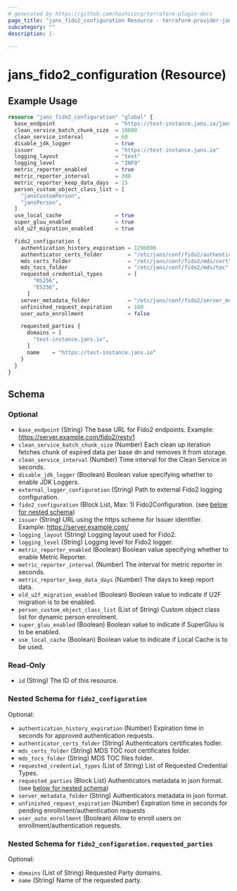 ```yaml
---
# generated by https://github.com/hashicorp/terraform-plugin-docs
page_title: "jans_fido2_configuration Resource - terraform-provider-jans"
subcategory: ""
description: |-
  
---
```


# jans_fido2_configuration (Resource)



## Example Usage

```terraform
resource "jans_fido2_configuration" "global" {
  base_endpoint                   = "https://test-instance.jans.io/jans-fido2/restv1"
  clean_service_batch_chunk_size  = 10000
  clean_service_interval          = 60
  disable_jdk_logger              = true
  issuer                          = "https://test-instance.jans.io"
  logging_layout                  = "text"
  logging_level                   = "INFO"
  metric_reporter_enabled         = true
  metric_reporter_interval        = 300
  metric_reporter_keep_data_days  = 15
  person_custom_object_class_list = [
    "jansCustomPerson",
    "jansPerson",
  ]
  use_local_cache                 = true
  super_gluu_enabled              = true
  old_u2f_migration_enabled       = true

  fido2_configuration {
    authentication_history_expiration = 1296000
    authenticator_certs_folder        = "/etc/jans/conf/fido2/authenticator_cert"
    mds_certs_folder                  = "/etc/jans/conf/fido2/mds/cert"
    mds_tocs_folder                   = "/etc/jans/conf/fido2/mds/toc"
    requested_credential_types        = [
        "RS256",
        "ES256",
      ]
    server_metadata_folder            = "/etc/jans/conf/fido2/server_metadata"
    unfinished_request_expiration     = 180
    user_auto_enrollment              = false

    requested_parties {
      domains = [
        "test-instance.jans.io",
      ]
      name    = "https://test-instance.jans.io"
    }
  }
}
```

<!-- schema generated by tfplugindocs -->
## Schema

### Optional

- `base_endpoint` (String) The base URL for Fido2 endpoints. Example: https://server.example.com/fido2/restv1
- `clean_service_batch_chunk_size` (Number) Each clean up iteration fetches chunk of expired data per base dn and removes it from storage.
- `clean_service_interval` (Number) Time interval for the Clean Service in seconds.
- `disable_jdk_logger` (Boolean) Boolean value specifying whether to enable JDK Loggers.
- `external_logger_configuration` (String) Path to external Fido2 logging configuration.
- `fido2_configuration` (Block List, Max: 1) Fido2Configuration. (see [below for nested schema](#nestedblock--fido2_configuration))
- `issuer` (String) URL using the https scheme for Issuer identifier. Example: https://server.example.com/
- `logging_layout` (String) Logging layout used for Fido2.
- `logging_level` (String) Logging level for Fido2 logger.
- `metric_reporter_enabled` (Boolean) Boolean value specifying whether to enable Metric Reporter.
- `metric_reporter_interval` (Number) The interval for metric reporter in seconds.
- `metric_reporter_keep_data_days` (Number) The days to keep report data.
- `old_u2f_migration_enabled` (Boolean) Boolean value to indicate if U2F migration is to be enabled.
- `person_custom_object_class_list` (List of String) Custom object class list for dynamic person enrolment.
- `super_gluu_enabled` (Boolean) Boolean value to indicate if SuperGluu is to be enabled.
- `use_local_cache` (Boolean) Boolean value to indicate if Local Cache is to be used.

### Read-Only

- `id` (String) The ID of this resource.

<a id="nestedblock--fido2_configuration"></a>
### Nested Schema for `fido2_configuration`

Optional:

- `authentication_history_expiration` (Number) Expiration time in seconds for approved authentication requests.
- `authenticator_certs_folder` (String) Authenticators certificates fodler.
- `mds_certs_folder` (String) MDS TOC root certificates folder.
- `mds_tocs_folder` (String) MDS TOC files folder.
- `requested_credential_types` (List of String) List of Requested Credential Types.
- `requested_parties` (Block List) Authenticators metadata in json format. (see [below for nested schema](#nestedblock--fido2_configuration--requested_parties))
- `server_metadata_folder` (String) Authenticators metadata in json format.
- `unfinished_request_expiration` (Number) Expiration time in seconds for pending enrollment/authentication requests
- `user_auto_enrollment` (Boolean) Allow to enroll users on enrollment/authentication requests.

<a id="nestedblock--fido2_configuration--requested_parties"></a>
### Nested Schema for `fido2_configuration.requested_parties`

Optional:

- `domains` (List of String) Requested Party domains.
- `name` (String) Name of the requested party.
